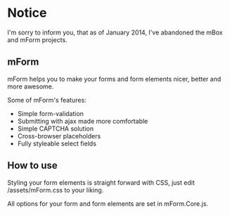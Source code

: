 Notice
======
I'm sorry to inform you, that as of January 2014, I've abandoned the mBox and mForm projects.


mForm
-----

mForm helps you to make your forms and form elements nicer, better and more awesome.

Some of mForm's features:

* Simple form-validation
* Submitting with ajax made more comfortable
* Simple CAPTCHA solution
* Cross-browser placeholders
* Fully styleable select fields


How to use
----------

Styling your form elements is straight forward with CSS, just edit /assets/mForm.css to your liking.

All options for your form and form elements are set in mForm.Core.js.
